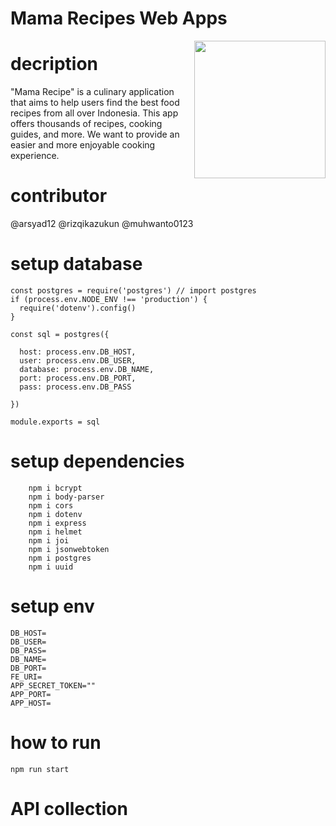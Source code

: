 # Mama Recipes Web Apps
<p align="center">
  <img src="https://i.pinimg.com/originals/db/e2/1e/dbe21e079ab9fc87b282f5d42d20241a.png" align="right" height="220" width="210" />
</p>

# decription
"Mama Recipe" is a culinary application that aims to help users find the best food recipes from all over Indonesia. This app offers thousands of recipes, cooking guides, and more. We want to provide an easier and more enjoyable cooking experience.

# contributor
@arsyad12 @rizqikazukun @muhwanto0123

# setup database
```
const postgres = require('postgres') // import postgres
if (process.env.NODE_ENV !== 'production') {
  require('dotenv').config()
}

const sql = postgres({

  host: process.env.DB_HOST,
  user: process.env.DB_USER,
  database: process.env.DB_NAME,
  port: process.env.DB_PORT,
  pass: process.env.DB_PASS

})

module.exports = sql
```
# setup dependencies
```
    npm i bcrypt
    npm i body-parser
    npm i cors
    npm i dotenv
    npm i express
    npm i helmet
    npm i joi
    npm i jsonwebtoken
    npm i postgres
    npm i uuid
```
# setup env
```
DB_HOST=
DB_USER=
DB_PASS=
DB_NAME=
DB_PORT=
FE_URI=
APP_SECRET_TOKEN=""
APP_PORT=
APP_HOST=
```
# how to run
```
npm run start
```
# API collection
